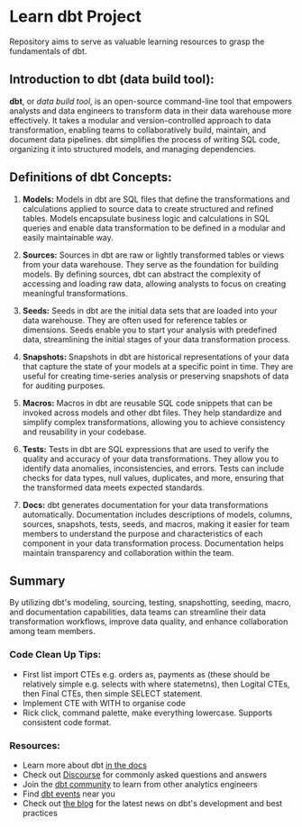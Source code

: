 # Learn dbt Project 

Repository aims to serve as valuable learning resources to grasp the fundamentals of dbt.

## Introduction to dbt (data build tool):

**dbt**, or *data build tool*, is an open-source command-line tool that empowers analysts and data engineers to transform data in their data warehouse more effectively. It takes a modular and version-controlled approach to data transformation, enabling teams to collaboratively build, maintain, and document data pipelines. dbt simplifies the process of writing SQL code, organizing it into structured models, and managing dependencies.

## Definitions of dbt Concepts:

1. **Models:** Models in dbt are SQL files that define the transformations and calculations applied to source data to create structured and refined tables. Models encapsulate business logic and calculations in SQL queries and enable data transformation to be defined in a modular and easily maintainable way.

2. **Sources:** Sources in dbt are raw or lightly transformed tables or views from your data warehouse. They serve as the foundation for building models. By defining sources, dbt can abstract the complexity of accessing and loading raw data, allowing analysts to focus on creating meaningful transformations.

3. **Seeds:** Seeds in dbt are the initial data sets that are loaded into your data warehouse. They are often used for reference tables or dimensions. Seeds enable you to start your analysis with predefined data, streamlining the initial stages of your data transformation process.

4. **Snapshots:** Snapshots in dbt are historical representations of your data that capture the state of your models at a specific point in time. They are useful for creating time-series analysis or preserving snapshots of data for auditing purposes.

5. **Macros:** Macros in dbt are reusable SQL code snippets that can be invoked across models and other dbt files. They help standardize and simplify complex transformations, allowing you to achieve consistency and reusability in your codebase.

6. **Tests:** Tests in dbt are SQL expressions that are used to verify the quality and accuracy of your data transformations. They allow you to identify data anomalies, inconsistencies, and errors. Tests can include checks for data types, null values, duplicates, and more, ensuring that the transformed data meets expected standards.

7. **Docs:** dbt generates documentation for your data transformations automatically. Documentation includes descriptions of models, columns, sources, snapshots, tests, seeds, and macros, making it easier for team members to understand the purpose and characteristics of each component in your data transformation process. Documentation helps maintain transparency and collaboration within the team.

## Summary

By utilizing dbt's modeling, sourcing, testing, snapshotting, seeding, macro, and documentation capabilities, data teams can streamline their data transformation workflows, improve data quality, and enhance collaboration among team members.

### Code Clean Up Tips: 
- First list import CTEs e.g. orders as, payments as (these should be relatively simple e.g. selects with where statemetns), then Logital CTEs, then Final CTEs, then simple SELECT statement.
- Implement CTE with WITH to organise code
- Rick click, command palette, make everything lowercase. Supports consistent code format.

### Resources:
- Learn more about dbt [in the docs](https://docs.getdbt.com/docs/introduction)
- Check out [Discourse](https://discourse.getdbt.com/) for commonly asked questions and answers
- Join the [dbt community](http://community.getbdt.com/) to learn from other analytics engineers
- Find [dbt events](https://events.getdbt.com) near you
- Check out [the blog](https://blog.getdbt.com/) for the latest news on dbt's development and best practices
